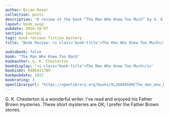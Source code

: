 ```yaml
---
author: Brian Koser
collection: posts
description: "A review of the book “The Man Who Knew Too Much” by G. K. Chesterton"
layout: book.swig
pubdate: 2016-10-07
section: journal
tags: book reviews fiction mystery
title: "Book Review: <i class='book-title'>The Man Who Knew Too Much</i>"

audiobook: false
book: "The Man Who Knew Too Much"
bookauthor: G. K. Chesterton
bookdisplay: '<i class="book-title">The Man Who Knew Too Much</i>'
bookisbn: 0486431789
bookpubdate: 1922
bookrating: 3
openlibraryurl: "https://openlibrary.org/books/OL3684656M/The_man_who_knew_too_much"
---
```

G. K. Chesterton is a wonderful writer. I've read and enjoyed his Father Brown mysteries. These short mysteries are OK; I prefer the Father Brown stories. 
